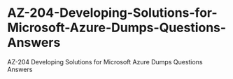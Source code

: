 # AZ-204-Developing-Solutions-for-Microsoft-Azure-Dumps-Questions-Answers
AZ-204 Developing Solutions for Microsoft Azure Dumps Questions Answers
